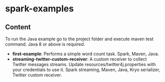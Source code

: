 spark-examples
==============

## Content

To run the Java example go to the project folder and execute maven test command. Java 8 or above is required.

- **first-example**: Performs a simple word count task. Spark, Maven, Java.
- **streaming-twitter-custom-receiver**: A custom receiver to collect Twitter messages streams. Update resources/twitter4j.properties with your credentials to use it. Spark streaming, Maven, Java, Kryo serializer, Twitter custom receiver.
